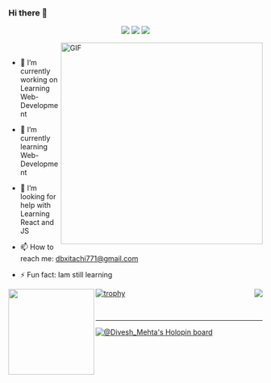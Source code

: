 ### Hi there 👋
<!--
**Divesh-Mehta/Divesh-Mehta** is a ✨ _special_ ✨ repository because its `README.md` (this file) appears on your GitHub profile.

Here are some ideas to get you started:
-->
<p align="center">
  <img src="https://visitor-badge.laobi.icu/badge?page_id=Divesh-Mehta"> 
  <img src="https://img.shields.io/github/followers/Divesh-Mehta?label=Follow&style=social)[(https://github.com/Divesh-Mehta">
  <img src="https://shields.io/github/stars/Divesh-Mehta?label=Stars&style=social)[(https://github.com/Divesh-Mehta">
</p>

<img src="https://64.media.tumblr.com/14cc45f9610a6ee341a45fd0d68f4dde/20d11b36022bca7b-bf/s640x960/67ab1db12ff73a530f649ac455c000945d99c0d6.gif" width="400px" alt="GIF" align="right"> 
<br />


- 🔭 I’m currently working on Learning Web-Development
<!-- -  -->
- 🌱 I’m currently learning Web-Development
<!-- - 👯 I’m looking to collaborate on  -->
- 🤔 I’m looking for help with Learning React and JS
<!-- - 💬 Ask me about  -->
- 📫 How to reach me: dbxitachi771@gmail.com
<!-- - 😄 Pronouns:  -->
- ⚡ Fun fact: Iam still learning


<div>
  <img height="170" align="left" src="https://github-readme-stats.vercel.app/api?username=Divesh-Mehta&show_icons=true&title_color=fff&icon_color=79ff97&text_color=9f9f9f&bg_color=151515" />
  <img align="right" src="https://github-readme-stats.vercel.app/api/top-langs/?username=Divesh-Mehta&layout=compact&title_color=fff&text_color=fff&bg_color=151515" />
  </div>  
  
[![trophy](https://github-profile-trophy.vercel.app/?username=Divesh-Mehta&theme=nord&column=8)](https://github.com/ryo-ma/github-profile-trophy)
  
  <br>
  
  <hr/>
  
  
[![@Divesh_Mehta's Holopin board](https://holopin.io/api/user/board?user=Divesh_Mehta)](https://holopin.io/@Divesh_Mehta)

<script src="https://skyline.github.com/divesh-mehta/2022"></script>
